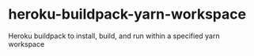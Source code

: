 # heroku-buildpack-yarn-workspace
Heroku buildpack to install, build, and run within a specified yarn workspace
